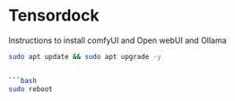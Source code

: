 # Tensordock
Instructions to install comfyUI and Open webUI and Ollama


```bash
sudo apt update && sudo apt upgrade -y


```bash
sudo reboot
